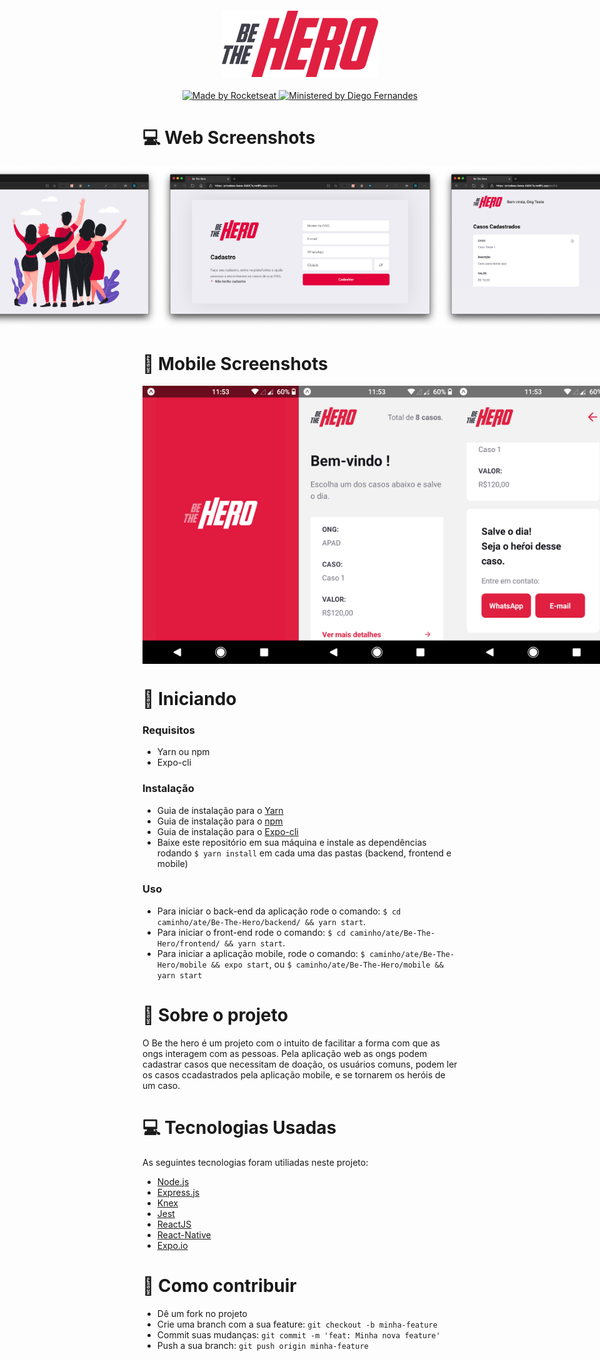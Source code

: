 <h4 align="center">
  <img src="./frontend/src/assets/logo.svg" width="250px" />
</h4>
<p align="center">
  <a href="http://rocketseat.com.br">
    <img alt="Made by Rocketseat" src="https://img.shields.io/badge/Made%20by-Rocketseat-red"/>
  </a>
  <a href="https://github.com/diego3g">
    <img alt="Ministered by Diego Fernandes" src="https://img.shields.io/badge/Ministered%20by-Diego%20Fernandes-red"/>
  </a>
</p>

# :computer: Web Screenshots

<div align="center" style="display: flex; align-items: flex-start; justify-content: center;">
  <img alt="Be the Hero" src="./assets_for_Github/Home.png" width="450px"/>

  <img alt="Be the Hero" src="./assets_for_Github/Register.png" width="450px"/>

  <img alt="Be the Hero" src="./assets_for_Github/Profile.png" width="450px"/>

</div>

# :iphone: Mobile Screenshots

<p align="center" style="display: flex; align-items: flex-start; justify-content: space-between;">
  <img alt="Be the Hero" src="./assets_for_Github/SplashScreen.png" width="250px"/>

  <img alt="Be the Hero" src="./assets_for_Github/Main-Mobile.png" width="250px"/>

  <img alt="Be the Hero" src="./assets_for_Github/Detail-mobile.png" width="250px"/>
</p>

# :rocket: Iniciando

### Requisitos

- Yarn ou npm
- Expo-cli

### Instalação

- Guia de instalação para o [Yarn](https://classic.yarnpkg.com/en/docs/install#mac-stable)
- Guia de instalação para o [npm](https://nodejs.org/en/download/package-manager/)
- Guia de instalação para o [Expo-cli](https://expo.io/learn)
- Baixe este repositório em sua máquina e instale as dependências rodando `$ yarn install` em cada uma das pastas (backend, frontend e mobile)

### Uso

- Para iniciar o back-end da aplicação rode o comando: `$ cd caminho/ate/Be-The-Hero/backend/ && yarn start`.
- Para iniciar o front-end rode o comando: `$ cd caminho/ate/Be-The-Hero/frontend/ && yarn start`.
- Para iniciar a aplicação mobile, rode o comando: `$ caminho/ate/Be-The-Hero/mobile && expo start`, ou `$ caminho/ate/Be-The-Hero/mobile && yarn start`

# :memo: Sobre o projeto

O Be the hero é um projeto com o intuito de facilitar a forma com que as ongs interagem com as pessoas. Pela aplicação web as ongs podem cadastrar casos que necessitam de doação, os usuários comuns, podem ler os casos ccadastrados pela aplicação mobile, e se tornarem os heróis de um caso.

# :computer: Tecnologias Usadas

As seguintes tecnologias foram utiliadas neste projeto:
- [Node.js](https://nodejs.org/en/)
- [Express.js](https://expressjs.com/)
- [Knex](http://knexjs.org/)
- [Jest](https://jestjs.io/)
- [ReactJS](https://reactjs.org/)
- [React-Native](https://reactnative.dev/)
- [Expo.io](https://expo.io/)

# :muscle: Como contribuir

- Dê um fork no projeto
- Crie uma branch com a sua feature: `git checkout -b minha-feature`
- Commit suas mudanças: `git commit -m 'feat: Minha nova feature'`
- Push a sua branch: `git push origin minha-feature`
